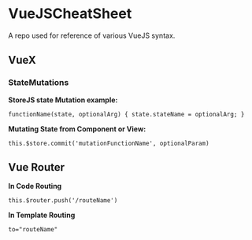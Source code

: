 # VueJSCheatSheet
A repo used for reference of various VueJS syntax.

## VueX

### StateMutations

**StoreJS state Mutation example:**

`functionName(state, optionalArg) {
  state.stateName = optionalArg;
}`

**Mutating State from Component or View:**

`this.$store.commit('mutationFunctionName', optionalParam)`

## Vue Router

**In Code Routing**

`this.$router.push('/routeName')`

**In Template Routing**

`to="routeName"`
